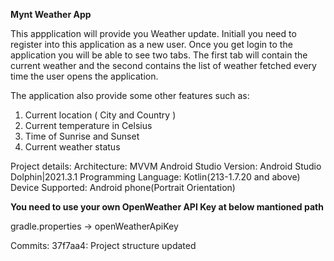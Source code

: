 **Mynt Weather App**

This appplication will provide you Weather update. Initiall you need to register into this application as a new user. Once you get login to the application you will be able to see two tabs. The first tab will contain the current weather and the second contains the list of weather fetched every time the user opens the application.

The application also provide some other features such as:
1. Current location ( City and Country )
2. Current temperature in Celsius
3. Time of Sunrise and Sunset
4. Current weather status

Project details:
Architecture: MVVM
Android Studio Version: Android Studio Dolphin|2021.3.1
Programming Language: Kotlin(213-1.7.20 and above)
Device Supported: Android phone(Portrait Orientation)


**You need to use your own OpenWeather API Key at below mantioned path**

gradle.properties -> openWeatherApiKey


Commits:
37f7aa4: Project structure updated

